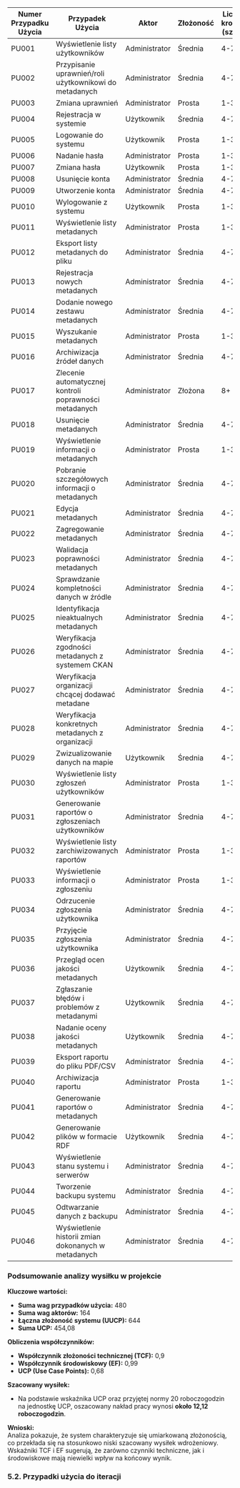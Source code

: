 | Numer Przypadku Użycia | Przypadek Użycia | Aktor | Złożoność | Liczba kroków (szac.) | Waga | Złożoność aktora | Waga aktora | Adjusted UCP |
|------------------------|------------------|--------|-----------|------------------------|-------------------|------------------|-------------|--------------|
| PU001 | Wyświetlenie listy użytkowników | Administrator | Średnia | 4-7 | 10 | Złożony | 3 | 9,46 |
| PU002 | Przypisanie uprawnień/roli użytkownikowi do metadanych | Administrator | Średnia | 4-7 | 10 | Złożony | 3 | 9,46 |
| PU003 | Zmiana uprawnień | Administrator | Prosta | 1-3 | 5 | Złożony | 3 | 4,73 |
| PU004 | Rejestracja w systemie | Użytkownik | Średnia | 4-7 | 10 | Złożony | 3 | 9,46 |
| PU005 | Logowanie do systemu | Użytkownik | Prosta | 1-3 | 5 | Złożony | 3 | 4,73 |
| PU006 | Nadanie hasła | Administrator | Prosta | 1-3 | 5 | Złożony | 3 | 4,73 |
| PU007 | Zmiana hasła | Użytkownik | Prosta | 1-3 | 5 | Złożony | 3 | 4,73 |
| PU008 | Usunięcie konta | Administrator | Średnia | 4-7 | 10 | Złożony | 3 | 9,46 |
| PU009 | Utworzenie konta | Administrator | Średnia | 4-7 | 10 | Złożony | 3 | 9,46 |
| PU010 | Wylogowanie z systemu | Użytkownik | Prosta | 1-3 | 5 | Złożony | 3 | 4,73 |
| PU011 | Wyświetlenie listy metadanych | Administrator | Prosta | 1-3 | 5 | Złożony | 3 | 4,73 |
| PU012 | Eksport listy metadanych do pliku | Administrator | Średnia | 4-7 | 10 | Prosty | 1 | 9,46 |
| PU013 | Rejestracja nowych metadanych | Administrator | Średnia | 4-7 | 10 | Złożony | 3 | 9,46 |
| PU014 | Dodanie nowego zestawu metadanych | Administrator | Średnia | 4-7 | 10 | Złożony | 3 | 9,46 |
| PU015 | Wyszukanie metadanych | Administrator | Prosta | 1-3 | 5 | Złożony | 3 | 4,73 |
| PU016 | Archiwizacja źródeł danych | Administrator | Średnia | 4-7 | 10 | Prosty | 1 | 9,46 |
| PU017 | Zlecenie automatycznej kontroli poprawności metadanych | Administrator | Złożona | 8+ | 15 | Średni | 2 | 14,19 |
| PU018 | Usunięcie metadanych | Administrator | Średnia | 4-7 | 10 | Złożony | 3 | 9,46 |
| PU019 | Wyświetlenie informacji o metadanych | Administrator | Prosta | 1-3 | 5 | Złożony | 3 | 4,73 |
| PU020 | Pobranie szczegółowych informacji o metadanych | Administrator | Średnia | 4-7 | 10 | Złożony | 3 | 9,46 |
| PU021 | Edycja metadanych | Administrator | Średnia | 4-7 | 10 | Złożony | 3 | 9,46 |
| PU022 | Zagregowanie metadanych | Administrator | Średnia | 4-7 | 10 | Złożony | 3 | 9,46 |
| PU023 | Walidacja poprawności metadanych | Administrator | Średnia | 4-7 | 10 | Średni | 2 | 9,46 |
| PU024 | Sprawdzanie kompletności danych w źródle | Administrator | Średnia | 4-7 | 10 | Średni | 2 | 9,46 |
| PU025 | Identyfikacja nieaktualnych metadanych | Administrator | Średnia | 4-7 | 10 | Złożony | 3 | 9,46 |
| PU026 | Weryfikacja zgodności metadanych z systemem CKAN | Administrator | Średnia | 4-7 | 10 | Średni | 2 | 9,46 |
| PU027 | Weryfikacja organizacji chcącej dodawać metadane | Administrator | Średnia | 4-7 | 10 | Średni | 2 | 9,46 |
| PU028 | Weryfikacja konkretnych metadanych z organizacji | Administrator | Średnia | 4-7 | 10 | Średni | 2 | 9,46 |
| PU029 | Zwizualizowanie danych na mapie | Użytkownik | Średnia | 4-7 | 10 | Złożony | 3 | 9,46 |
| PU030 | Wyświetlenie listy zgłoszeń użytkowników | Administrator | Prosta | 1-3 | 5 | Złożony | 3 | 4,73 |
| PU031 | Generowanie raportów o zgłoszeniach użytkowników | Administrator | Średnia | 4-7 | 10 | Złożony | 3 | 9,46 |
| PU032 | Wyświetlenie listy zarchiwizowanych raportów | Administrator | Prosta | 1-3 | 5 | Złożony | 3 | 4,73 |
| PU033 | Wyświetlenie informacji o zgłoszeniu | Administrator | Prosta | 1-3 | 5 | Złożony | 3 | 4,73 |
| PU034 | Odrzucenie zgłoszenia użytkownika | Administrator | Średnia | 4-7 | 10 | Złożony | 3 | 9,46 |
| PU035 | Przyjęcie zgłoszenia użytkownika | Administrator | Średnia | 4-7 | 10 | Złożony | 3 | 9,46 |
| PU036 | Przegląd ocen jakości metadanych | Użytkownik | Średnia | 4-7 | 10 | Złożony | 3 | 9,46 |
| PU037 | Zgłaszanie błędów i problemów z metadanymi | Użytkownik | Średnia | 4-7 | 10 | Złożony | 3 | 9,46 |
| PU038 | Nadanie oceny jakości metadanych | Użytkownik | Średnia | 4-7 | 10 | Złożony | 3 | 9,46 |
| PU039 | Eksport raportu do pliku PDF/CSV | Administrator | Średnia | 4-7 | 10 | Prosty | 1 | 9,46 |
| PU040 | Archiwizacja raportu | Administrator | Prosta | 1-3 | 5 | Prosty | 1 | 4,73 |
| PU041 | Generowanie raportów o metadanych | Administrator | Średnia | 4-7 | 10 | Średni | 2 | 9,46 |
| PU042 | Generowanie plików w formacie RDF | Użytkownik | Średnia | 4-7 | 10 | Średni | 2 | 9,46 |
| PU043 | Wyświetlenie stanu systemu i serwerów | Administrator | Średnia | 4-7 | 10 | Złożony | 3 | 9,46 |
| PU044 | Tworzenie backupu systemu | Administrator | Średnia | 4-7 | 10 | Złożony | 3 | 9,46 |
| PU045 | Odtwarzanie danych z backupu | Administrator | Średnia | 4-7 | 10 | Złożony | 3 | 9,46 |
| PU046 | Wyświetlenie historii zmian dokonanych w metadanych | Administrator | Średnia | 4-7 | 10 | Złożony | 3 | 9,46 |

### **Podsumowanie analizy wysiłku w projekcie**

**Kluczowe wartości:**
- **Suma wag przypadków użycia:** 480  
- **Suma wag aktorów:** 164  
- **Łączna złożoność systemu (UUCP):** 644  
- **Suma UCP:** 454,08

**Obliczenia współczynników:**
- **Współczynnik złożoności technicznej (TCF):** 0,9  
- **Współczynnik środowiskowy (EF):** 0,99  
- **UCP (Use Case Points):** 0,68  

**Szacowany wysiłek:**
- Na podstawie wskaźnika UCP oraz przyjętej normy 20 roboczogodzin na jednostkę UCP, oszacowany nakład pracy wynosi **około 12,12 roboczogodzin**.

**Wnioski:**  
Analiza pokazuje, że system charakteryzuje się umiarkowaną złożonością, co przekłada się na stosunkowo niski szacowany wysiłek wdrożeniowy. Wskaźniki TCF i EF sugerują, że zarówno czynniki techniczne, jak i środowiskowe mają niewielki wpływ na końcowy wynik.

### 5.2. Przypadki użycia do iteracji

